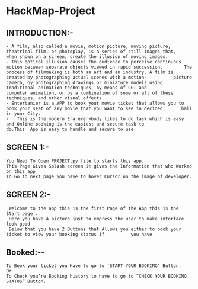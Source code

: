 # HackMap-Project
## INTRODUCTION:-
    - A film, also called a movie, motion picture, moving picture, theatrical film, or photoplay, is a series of still images that,       when shown on a screen, create the illusion of moving images.
    - This optical illusion causes the audience to perceive continuous motion between separate objects viewed in rapid succession.        The process of filmmaking is both an art and an industry. A film is created by photographing actual scenes with a motion-          picture camera, by photographing drawings or miniature models using traditional animation techniques, by means of CGI and          computer animation, or by a combination of some or all of these techniques, and other visual effects.
    - Entertanier is a APP to book your movie ticket that allows you to book your seat of any movie that you want to see in decided       hall in your City.
    -   This is the modern Era everybody likes to do task which is easy and Online booking is the easiest and secure task to                do.This  App is easy to handle and secure to use.

## SCREEN 1:-
    You Need To Open PROJECT.py file to starts this app.
    This Page Gives Splash screen it gives the Information that who Worked on this app
    To Go to next page you have to hover Cursor on the image of developer.

## SCREEN 2:-
     Welcome to the app this is the first Page of the App this is the Start page .
     Here you have A picture just to empress the user to make interface look good
     Below that you have 2 Buttons that Allows you either to book your ticket to view your booking status if          you have 

## Booked:--
    To Book your ticket you Have to go to ‘START YOUR BOOKING’ Button.
    Or
    To Check you’re Booking history to have to go to “CHECK YOUR BOOKING STATUS” Button. 

